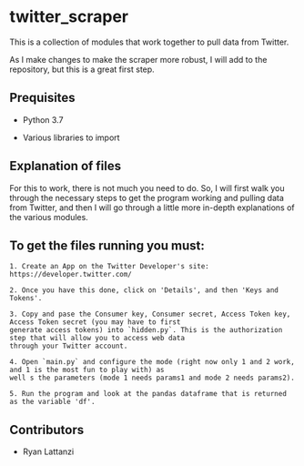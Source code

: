 # twitter_scraper
This is a collection of modules that work together to pull data from Twitter.

As I make changes to make the scraper more robust, I will add to the repository, but this is a great first step.

Prequisites
-----------

- Python 3.7

- Various libraries to import

Explanation of files
--------
For this to work, there is not much you need to do. So, I will first walk you through the necessary steps to get the program working and pulling data from Twitter, and then I will go through a little more in-depth explanations of the various modules.

## To get the files running you must:
    
    1. Create an App on the Twitter Developer's site: https://developer.twitter.com/
    
    2. Once you have this done, click on 'Details', and then 'Keys and Tokens'.
    
    3. Copy and pase the Consumer key, Consumer secret, Access Token key, Access Token secret (you may have to first 
    generate access tokens) into `hidden.py`. This is the authorization step that will allow you to access web data 
    through your Twitter account.
    
    4. Open `main.py` and configure the mode (right now only 1 and 2 work, and 1 is the most fun to play with) as 
    well s the parameters (mode 1 needs params1 and mode 2 needs params2).
    
    5. Run the program and look at the pandas dataframe that is returned as the variable 'df'.

  
Contributors
--------------

- Ryan Lattanzi
